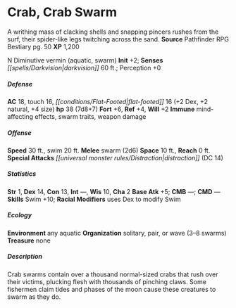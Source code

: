 ﻿---
cssclass: [monsters]
title1: Crab, Crab Swarm
desc_short: A writhing mass of clacking shells and snapping pincers rushes from the
  surf, their spider-like legs twitching across the sand.
title2: Crab Swarm
CR: 4
sources:
- name: Pathfinder RPG Bestiary
  page: 50
  link: http://paizo.com/products/btpy8auu?Pathfinder-Roleplaying-Game-Bestiary
XP: 1200
alignment: N
size: Diminutive
type: vermin
subtypes:
- aquatic
- swarm
initiative:
  bonus: 2
senses:
  darkvision: 60
AC:
  AC: 18
  touch: 16
  flat_footed: 16
  components:
    dex: 2
    natural: 2
    size: 4
HP:
  HP: 38
  long: 7d8+7
saves:
  fort: 6
  ref: 4
  will: 2
immunities:
- mind-affecting effects
- swarm traits
- weapon damage
speeds:
  base: 30
  swim: 20
attacks:
  melee:
  - - text: swarm (2d6)
      entries:
      - - damage: 2d6
      attack: swarm
  special:
  - distraction (DC 14)
space: 10
reach: 0
ability_scores:
  STR: 1
  DEX: 14
  CON: 13
  INT:
  WIS: 10
  CHA: 2
BAB: 5
CMB:
CMD:
skills:
  Swim: 10
  Perception: 0
  _racial_mods:
    _other: uses Dex to modify Swim
ecology:
  environment: any aquatic
  organization: solitary, pair, or wave (3-8 swarms)
  treasure_type: none
desc_long: Crab swarms contain over a thousand normal-sized crabs that rush over their
  victims, plucking flesh with thousands of pinching claws. Some fishermen claim tides
  and phases of the moon cause these creatures to swarm as they do.

---

# Crab, Crab Swarm
A writhing mass of clacking shells and snapping pincers rushes from the surf, their spider-like legs twitching across the sand.
**Source** Pathfinder RPG Bestiary pg. 50
**XP** 1,200

N Diminutive vermin (aquatic, swarm)
**Init** +2; **Senses** _[[spells/Darkvision|darkvision]]_ 60 ft.; Perception +0

##### Defense

**AC** 18, touch 16, _[[conditions/Flat-Footed|flat-footed]]_ 16 (+2 Dex, +2 natural, +4 size)
**hp** 38 (7d8+7)
**Fort** +6, **Ref** +4, **Will** +2
**Immune** mind-affecting effects, swarm traits, weapon damage

##### Offense
**Speed** 30 ft., swim 20 ft.
**Melee** swarm (2d6)
**Space** 10 ft., **Reach** 0 ft.
**Special Attacks** _[[universal monster rules/Distraction|distraction]]_ (DC 14)

##### Statistics
**Str** 1, **Dex** 14, **Con** 13, **Int** —, **Wis** 10, **Cha** 2
**Base Atk** +5; **CMB** —; **CMD** —
**Skills** Swim +10; **Racial Modifiers** uses Dex to modify Swim

##### Ecology

**Environment** any aquatic
**Organization** solitary, pair, or wave (3–8 swarms)
**Treasure** none

##### Description

Crab swarms contain over a thousand normal-sized crabs that rush over their victims, plucking flesh with thousands of pinching claws. Some fishermen claim tides and phases of the moon cause these creatures to swarm as they do.